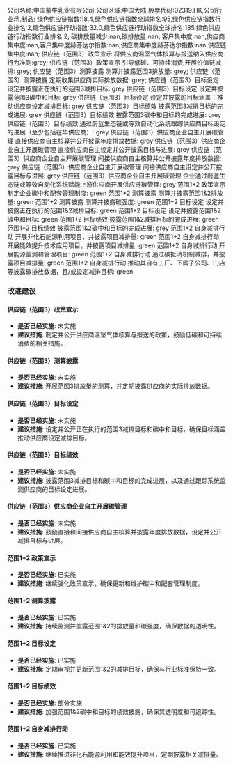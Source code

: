 公司名称:中国蒙牛乳业有限公司,公司区域:中国大陆,股票代码:02319.HK,公司行业:乳制品;        绿色供应链指数:18.4,绿色供应链指数全球排名:95,绿色供应链指数行业排名:2,绿色供应链行动指数:32.0,绿色供应链行动指数全球排名:185,绿色供应链行动指数行业排名:2;        碳排放量减少:nan,碳排放量:nan;        客户集中度:nan,供应商集中度:nan,客户集中度赫芬达尔指数:nan,供应商集中度赫芬达尔指数:nan,供应链集中度:nan;        供应链（范围3）政策宣示 将供应商温室气体核算与报送纳入供应商行为准则:grey;        供应链（范围3）政策宣示 引导低碳、可持续消费,开展价值链减排: grey;        供应链（范围3）测算披露 测算并披露范围3排放量: grey;        供应链（范围3）测算披露 定期收集供应商实际排放数据: grey;        供应链（范围3）目标设定 设定并披露正在执行的范围3减排目标: grey        供应链（范围3）目标设定 设定并披露范围3碳中和目标: grey        供应链（范围3）目标设定 设定并披露的目标涵盖：推动供应商设定减排目标: grey        供应链（范围3）目标绩效 披露范围3减排目标的完成进展: grey        供应链（范围3）目标绩效 披露范围3碳中和目标的完成进展: grey        供应链（范围3）目标绩效 通过蔚蓝生态链或等效自动化系统跟踪供应商目标设定的进展（至少包括在华供应商）: grey        供应链（范围3）供应商企业自主开展碳管理 直接供应商自主核算并公开披露年度排放数据: grey        供应链（范围3）供应商企业自主开展碳管理 直接供应商自主设定并公开披露目标与进展: grey        供应链（范围3）供应商企业自主开展碳管理 间接供应商自主核算并公开披露年度排放数据: grey        供应链（范围3）供应商企业自主开展碳管理 间接供应商自主设定并公开披露目标与进展: grey        供应链（范围3）供应商企业自主开展碳管理 企业通过蔚蓝生态链或等效自动化系统赋能上游供应商开展供应链碳管理: grey        范围1+2 政策宣示 制定企业碳中和配套管理制度: green        范围1+2 测算披露 测算并披露范围1&2排放量: green        范围1+2 测算披露 测算并披露碳强度: green        范围1+2 目标设定 设定并披露正在执行的范围1&2减排目标: green        范围1+2 目标设定 设定并披露范围1&2碳中和目标: green        范围1+2 目标绩效 披露范围1&2减排目标的完成进展: green        范围1+2 目标绩效 披露范围1&2碳中和目标的完成进展: grey        范围1+2 自身减排行动 开展非化石能源利用项目，并披露项目减排量: green        范围1+2 自身减排行动 开展能效提升技术应用项目，并披露项目减排量: green        范围1+2 自身减排行动 开展能源监测和管理项目: green        范围1+2 自身减排行动 通过碳抵消机制减排，并披露项目减排量: green        范围1+2 自身减排行动 推动其自有工厂、下属子公司、门店等披露碳排放数据，且/或设定减排目标: green
### 改进建议

#### 供应链（范围3）政策宣示
- **是否已经实施**: 未实施
- **建议措施**: 制定并公开供应商温室气体核算与报送的政策，鼓励低碳和可持续消费的相关措施。

#### 供应链（范围3）测算披露
- **是否已经实施**: 未实施
- **建议措施**: 开展范围3排放量的测算，并定期披露供应商的实际排放数据。

#### 供应链（范围3）目标设定
- **是否已经实施**: 未实施
- **建议措施**: 设定并公开正在执行的范围3减排目标和碳中和目标，确保目标涵盖推动供应商设定减排目标。

#### 供应链（范围3）目标绩效
- **是否已经实施**: 未实施
- **建议措施**: 披露范围3减排目标和碳中和目标的完成进展，以及通过跟踪系统监测供应商的目标设定进展。

#### 供应链（范围3）供应商企业自主开展碳管理
- **是否已经实施**: 未实施
- **建议措施**: 鼓励直接和间接供应商自主核算并披露年度排放数据，设定并公开减排目标与进展。

#### 范围1+2 政策宣示
- **是否已经实施**: 已实施
- **建议措施**: 继续强化政策宣示，确保更新和维护碳中和配套管理制度。

#### 范围1+2 测算披露
- **是否已经实施**: 已实施
- **建议措施**: 持续监测并披露范围1&2的排放量和碳强度，确保数据的透明性。

#### 范围1+2 目标设定
- **是否已经实施**: 已实施
- **建议措施**: 定期审视并更新范围1&2的减排目标，确保与行业标准保持一致。

#### 范围1+2 目标绩效
- **是否已经实施**: 部分实施
- **建议措施**: 加强范围1&2碳中和目标的绩效披露，确保其透明度和可追踪性。

#### 范围1+2 自身减排行动
- **是否已经实施**: 已实施
- **建议措施**: 继续推进非化石能源利用和能效提升项目，定期披露相关减排量。